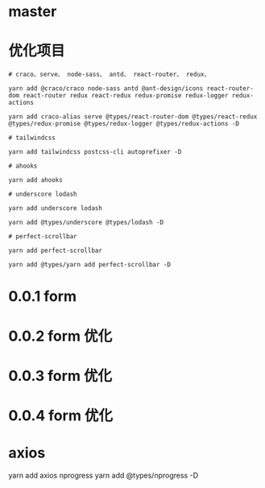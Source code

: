 # master

# 优化项目

```
# craco、serve、 node-sass、 antd、 react-router、 redux、

yarn add @craco/craco node-sass antd @ant-design/icons react-router-dom react-router redux react-redux redux-promise redux-logger redux-actions

yarn add craco-alias serve @types/react-router-dom @types/react-redux @types/redux-promise @types/redux-logger @types/redux-actions -D

# tailwindcss

yarn add tailwindcss postcss-cli autoprefixer -D

# ahooks

yarn add ahooks

# underscore lodash

yarn add underscore lodash

yarn add @types/underscore @types/lodash -D

# perfect-scrollbar

yarn add perfect-scrollbar

yarn add @types/yarn add perfect-scrollbar -D

```

# 0.0.1 form

# 0.0.2 form 优化

# 0.0.3 form 优化

# 0.0.4 form 优化

# axios

yarn add axios nprogress
yarn add @types/nprogress -D

